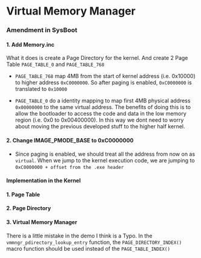 # Virtual Memory Manager

### Amendment in SysBoot
#### 1. Add Memory.inc
What it does is create a Page Directory for the kernel. And create 2 Page Table 
`PAGE_TABLE_0` and `PAGE_TABLE_768`

- `PAGE_TABLE_768` map 4MB from the start of kernel address (i.e. 0x10000) to higher address `0xC0000000`. So after paging is enabled, `0xC0000000` is translated to `0x10000`

- `PAGE_TABLE_0` do a identity mapping to map first 4MB physical address `0x00000000` to the same virtual address. The benefits of doing this is to allow the bootloader to access the code and data in the low memory region (i.e. 0x0 to 0x00400000). In this way we dont need to worry about moving the previous developed stuff to the higher half kernel.

#### 2. Change IMAGE_PMODE_BASE to 0xC0000000
- Since paging is enabled, we should treat all the address from now on as `virtual`. When we jump to the kernel execution code, we are jumping to `0xC0000000 + offset from the .exe header`


#### Implementation in the Kernel

#### 1. Page Table 

#### 2. Page Directory 

#### 3. Virtual Memory Manager

There is a little mistake in the demo I think is a Typo. In the `vmmngr_pdirectory_lookup_entry` function, the `PAGE_DIRECTORY_INDEX()` macro function should be used instead of the  `PAGE_TABLE_INDEX()`


